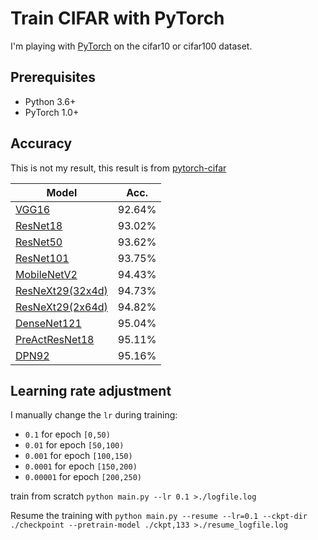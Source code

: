 # Train CIFAR with PyTorch

I'm playing with [PyTorch](http://pytorch.org/) on the cifar10 or cifar100 dataset.

## Prerequisites
- Python 3.6+
- PyTorch 1.0+

## Accuracy
This is not my result, this result is from [pytorch-cifar](https://github.com/kuangliu/pytorch-cifar)

| Model             | Acc.        |
| ----------------- | ----------- |
| [VGG16](https://arxiv.org/abs/1409.1556)              | 92.64%      |
| [ResNet18](https://arxiv.org/abs/1512.03385)          | 93.02%      |
| [ResNet50](https://arxiv.org/abs/1512.03385)          | 93.62%      |
| [ResNet101](https://arxiv.org/abs/1512.03385)         | 93.75%      |
| [MobileNetV2](https://arxiv.org/abs/1801.04381)       | 94.43%      |
| [ResNeXt29(32x4d)](https://arxiv.org/abs/1611.05431)  | 94.73%      |
| [ResNeXt29(2x64d)](https://arxiv.org/abs/1611.05431)  | 94.82%      |
| [DenseNet121](https://arxiv.org/abs/1608.06993)       | 95.04%      |
| [PreActResNet18](https://arxiv.org/abs/1603.05027)    | 95.11%      |
| [DPN92](https://arxiv.org/abs/1707.01629)             | 95.16%      |

## Learning rate adjustment
I manually change the `lr` during training:
- `0.1` for epoch `[0,50)`
- `0.01` for epoch `[50,100)`
- `0.001` for epoch `[100,150)`
- `0.0001` for epoch `[150,200)`
- `0.00001` for epoch `[200,250)`

train from scratch `python main.py --lr 0.1 >./logfile.log`

Resume the training with `python main.py --resume --lr=0.1 --ckpt-dir ./checkpoint --pretrain-model ./ckpt,133 >./resume_logfile.log`
